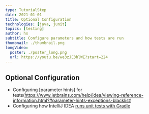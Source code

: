 ```yaml
---
type: TutorialStep
date: 2021-01-01
title: Optional Configuration
technologies: [java, junit]
topics: [testing]
author: hs
subtitle: Configure parameters and how tests are run
thumbnail: ./thumbnail.png
longVideo:
  poster: ./poster_long.png
  url: https://youtu.be/we3zJE3hlWE?start=224
---
```


## Optional Configuration
- Configuring [parameter hints] for tests(https://www.jetbrains.com/help/idea/viewing-reference-information.html?#parameter-hints-exceptions-blacklist)
- Configuring how IntelliJ IDEA [runs unit tests with Gradle](https://www.jetbrains.com/help/idea/gradle.html?#gradle_settings_access)
